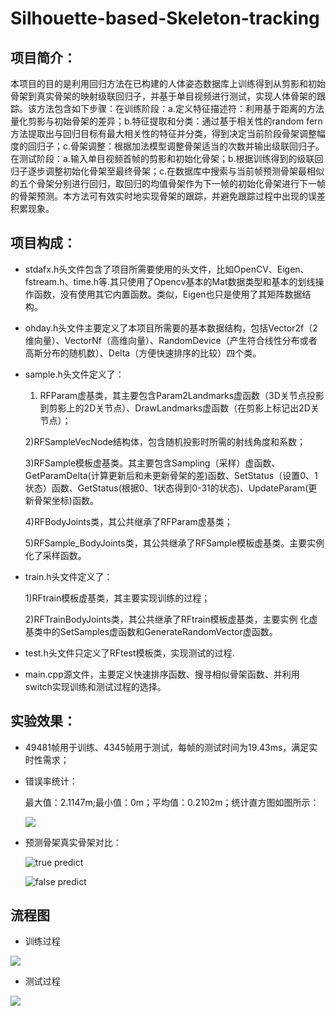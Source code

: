 # Silhouette-based-Skeleton-tracking
## 项目简介：
本项目的目的是利用回归方法在已构建的人体姿态数据库上训练得到从剪影和初始骨架到真实骨架的映射级联回归子，并基于单目视频进行测试，实现人体骨架的跟踪。该方法包含如下步骤：在训练阶段：a.定义特征描述符：利用基于距离的方法量化剪影与初始骨架的差异；b.特征提取和分类：通过基于相关性的random fern方法提取出与回归目标有最大相关性的特征并分类，得到决定当前阶段骨架调整幅度的回归子；c.骨架调整：根据加法模型调整骨架适当的次数并输出级联回归子。在测试阶段：a.输入单目视频首帧的剪影和初始化骨架；b.根据训练得到的级联回归子逐步调整初始化骨架至最终骨架；c.在数据库中搜索与当前帧预测骨架最相似的五个骨架分别进行回归，取回归的均值骨架作为下一帧的初始化骨架进行下一帧的骨架预测。本方法可有效实时地实现骨架的跟踪，并避免跟踪过程中出现的误差积累现象。
## 项目构成：
- stdafx.h头文件包含了项目所需要使用的头文件，比如OpenCV、Eigen、fstream.h、time.h等.其只使用了Opencv基本的Mat数据类型和基本的划线操作函数，没有使用其它内置函数。类似，Eigen也只是使用了其矩阵数据结构。

- ohday.h头文件主要定义了本项目所需要的基本数据结构，包括Vector2f（2维向量）、VectorNf（高维向量）、RandomDevice（产生符合线性分布或者高斯分布的随机数）、Delta（方便快速排序的比较）四个类。

- sample.h头文件定义了：  

 	1) RFParam虚基类，其主要包含Param2Landmarks虚函数（3D关节点投影到剪影上的2D关节点）、DrawLandmarks虚函数（在剪影上标记出2D关节点）；

	2)RFSampleVecNode结构体，包含随机投影时所需的射线角度和系数；

	3)RFSample模板虚基类。其主要包含Sampling（采样）虚函数、GetParamDelta(计算更新后和未更新骨架的差)函数、SetStatus（设置0、1状态）函数、GetStatus(根据0、1状态得到0-31的状态)、UpdateParam(更新骨架坐标)函数。

	4)RFBodyJoints类，其公共继承了RFParam虚基类；

	5)RFSample_BodyJoints类，其公共继承了RFSample模板虚基类。主要实例化了采样函数。  

- train.h头文件定义了：

	1)RFtrain模板虚基类，其主要实现训练的过程；

 	2)RFTrainBodyJoints类，其公共继承了RFtrain模板虚基类，主要实例 化虚基类中的SetSamples虚函数和GenerateRandomVector虚函数。
- test.h头文件只定义了RFtest模板类，实现测试的过程.

- main.cpp源文件，主要定义快速排序函数、搜寻相似骨架函数、并利用switch实现训练和测试过程的选择。


## 实验效果：
- 49481帧用于训练、4345帧用于测试，每帧的测试时间为19.43ms，满足实时性需求；
- 错误率统计：

	最大值：2.1147m;最小值：0m；平均值：0.2102m；统计直方图如图所示：

	![](https://i.imgur.com/QCXTCCJ.png)


- 预测骨架真实骨架对比：

	![true predict](https://i.imgur.com/VfOY6B2.png)

	![false predict](https://i.imgur.com/JipqBPI.png)

## 流程图
- 训练过程

![](https://i.imgur.com/s1X60KS.png)

- 测试过程

![](https://i.imgur.com/hSOSW0H.png)
